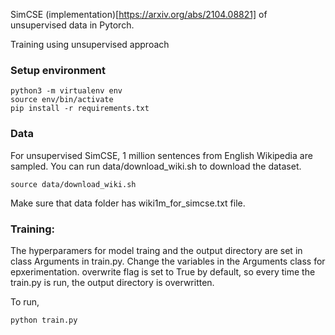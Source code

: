 SimCSE (implementation)[https://arxiv.org/abs/2104.08821] of unsupervised data in Pytorch.

Training using unsupervised approach

### Setup environment 
``` 
python3 -m virtualenv env
source env/bin/activate
pip install -r requirements.txt

```

### Data 
For unsupervised SimCSE,  1 million sentences from English Wikipedia are sampled. You can run data/download_wiki.sh to download the dataset.


``` 
source data/download_wiki.sh 

```

Make sure that data folder has wiki1m_for_simcse.txt file.

### Training:

The hyperparamers for model traing and the output directory are set in class Arguments in train.py. Change the variables in the Arguments class for epxerimentation. overwrite flag is set to True by default, so every time the train.py is run, the output directory is overwritten. 

To run, 

``` 
python train.py

```
